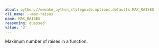 ```yaml
---
about: python://wemake_python_styleguide.options.defaults.MAX_RAISES
cli_name: --max-raises
name: MAX_RAISES
reasoning: guessed
value: '3'
---
```


Maximum number of raises in a function.